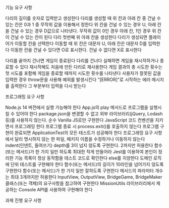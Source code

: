 기능 요구 사항

다리의 길이를 숫자로 입력받고 생성한다
다리를 생성할 때 위 칸과 아래 칸 중 건널 수 있는 칸은 0과 1 중 무작위 값을 이용해서 정한다
위 칸을 건널 수 있는 경우 U, 아래 칸을 건널 수 있는 경우 D값으로 나타낸다.
무작위 값이 0인 경우 아래 칸, 1인 경우 위 칸이 건널 수 있는 칸이 된다
다리 첫번째 위 아래 칸을 생성한다
다리가 생성되면 플레이어가 이동할 칸을 선택한다
이동할 때 위 칸은 대문자 U, 아래 칸은 대문자 D를 입력한다
이동한 칸을 건널 수 있다면 O로 표시한다. 건널 수 없다면 X로 표시한다

다리를 끝까지 건너면 게임이 종료된다
다리를 건너다 실패하면 게임을 재시작하거나 종료할 수 있다
재시작해도 처음에 만든 다리로 재사용한다
게임 결과의 총 시도한 횟수는 첫 시도를 포함해 게임을 종료할 때까지 시도한 횟수를 나타낸다
사용자가 잘못된 값을 입력한 경우 throw문을 사용해 예외를 발생시킨다
"[ERROR]"로 시작하는 에러 메시지를 출력한다
그 부분부터 입력을 다시 받는다

프로그래밍 요구 사항

Node.js 14 버전에서 실행 가능해야 한다
App.js의 play 메서드로 프로그램을 실행시킬 수 있어야 한다
package.json을 변경할 수 없고 외부 라이브러리(jQuery, Lodash 등)를 사용하지 않는다. 순수 Vanilla JS로만 구현한다
JavaScript 코드 컨벤션을 지키면서 프로그래밍 한다
프로그램 종료 시 process.exit()를 호출하지 않는다
프로그램 구현이 완료되면 ApplicationTest의 모든 테스트가 성공해야 한다
프로그래밍 요구 사항에서 달리 명시하지 않는 한 파일, 패키지 이름을 수정하거나 이동하지 않는다
indent(인덴트, 들여쓰기) depth를 3이 넘지 않도록 구현한다. 2까지만 허용한다
함수(또는 메서드)가 한 가지 일만 하도록 최대한 작게 만들어라
Jest를 이용하여 본인이 정리한 기능 목록이 정상 동작함을 테스트 코드로 확인한다
else를 지양한다
도메인 로직에 단위 테스트를 구현해야 한다
함수(또는 메서드)의 길이가 10라인을 넘어가지 않도록 구현한다
함수(또는 메서드)가 한 가지 일만 잘하도록 구현한다
메서드의 파라미터 개수는 최대 3개까지만 허용한다
InputView, OutputView, BridgeGame, BridgeMaker 클래스(또는 객체)의 요구사항을 참고하여 구현한다
MissionUtils 라이브러리에서 제공하는 Console API를 사용하여 구현해야 한다


과제 진행 요구 사항

